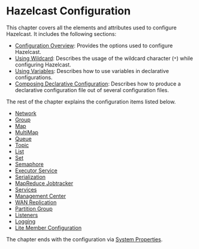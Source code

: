 
# Hazelcast Configuration

This chapter covers all the elements and attributes used to configure Hazelcast. It includes the following sections:

- [Configuration Overview](#configuration-overview): Provides the options used to configure Hazelcast.
- [Using Wildcard](#using-wildcard): Describes the usage of the wildcard character (`*`) while configuring Hazelcast.
- [Using Variables](#using-variables): Describes how to use variables in declarative configurations.
- [Composing Declarative Configuration](#composing-declarative-configuration): Describes how to produce a declarative configuration file out of several configuration files.

The rest of the chapter explains the configuration items listed below.

- [Network](#network-configuration) 
- [Group](#group-configuration)
- [Map](#map-configuration)
- [MultiMap](#multimap-configuration)
- [Queue](#queue-configuration)
- [Topic](#topic-configuration)
- [List](#list-configuration)
- [Set](#set-configuration)
- [Semaphore](#semaphore-configuration)
- [Executor Service](#executor-service-configuration)
- [Serialization](#serialization-configuration)
- [MapReduce Jobtracker](#mapreduce-jobtracker-configuration)
- [Services](#services-configuration)
- [Management Center](#management-center-configuration)
- [WAN Replication](#wan-replication-configuration)
- [Partition Group](#partition-group-configuration)
- [Listeners](#listener-configurations)
- [Logging](#logging-configuration)
- [Lite Member Configuration](#lite-member-configuration)

The chapter ends with the configuration via [System Properties](#system-properties).
